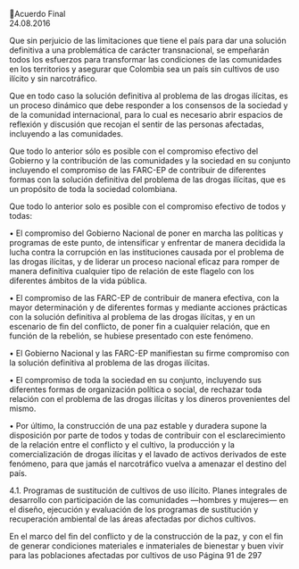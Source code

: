 Acuerdo Final  
24.08.2016  

Que sin perjuicio de las limitaciones que tiene el país para dar una solución definitiva a una problemática 
de  carácter  transnacional,  se  empeñarán  todos  los  esfuerzos  para  transformar  las  condiciones  de  las 
comunidades  en  los  territorios  y  asegurar  que  Colombia  sea  un  país  sin  cultivos  de  uso  ilícito  y  sin 
narcotráfico.  
 
Que en todo caso la solución definitiva al problema de las drogas ilícitas, es un proceso dinámico que debe 
responder a los consensos de la sociedad y de la comunidad internacional, para lo cual es necesario abrir 
espacios  de  reflexión  y  discusión  que  recojan  el  sentir  de  las  personas  afectadas,  incluyendo  a  las 
comunidades.  
 
Que todo lo anterior sólo es posible con el compromiso efectivo del Gobierno y la contribución de las 
comunidades  y  la  sociedad  en  su  conjunto  incluyendo  el  compromiso  de  las  FARC-EP  de  contribuir  de 
diferentes formas con la solución definitiva del problema de las drogas ilícitas, que es un propósito de 
toda la sociedad colombiana.  
 
Que todo lo anterior solo es posible con el compromiso efectivo de todos y todas:  
 
• El compromiso del Gobierno Nacional de poner en marcha las políticas y programas de este punto, 
de intensificar y enfrentar de manera decidida la lucha contra la corrupción en las instituciones 
causada por el problema de las drogas ilícitas, y de liderar un proceso nacional eficaz para romper 
de manera definitiva cualquier tipo de relación de este flagelo con los diferentes ámbitos de la 
vida pública.  
 
• El compromiso de las FARC-EP de contribuir de manera efectiva, con la mayor determinación y de 
diferentes  formas  y  mediante  acciones  prácticas  con  la  solución  definitiva  al  problema  de  las 
drogas ilícitas, y en un escenario de fin del conflicto, de poner fin a cualquier relación, que en 
función de la rebelión, se hubiese presentado con este fenómeno. 
 
• El Gobierno Nacional y las FARC-EP manifiestan su firme compromiso con la solución definitiva al 
problema de las drogas ilícitas. 
 
• El  compromiso  de  toda  la  sociedad  en  su  conjunto,  incluyendo  sus  diferentes  formas  de 
organización política o social, de rechazar toda relación con el problema de las drogas ilícitas y los 
dineros provenientes del mismo. 
 
• Por último, la construcción de una paz estable y duradera supone la disposición por parte de todos 
y  todas  de  contribuir  con  el  esclarecimiento  de  la  relación  entre  el  conflicto  y  el  cultivo,  la 
producción  y  la  comercialización  de  drogas  ilícitas  y  el  lavado  de  activos  derivados  de  este 
fenómeno, para que jamás el narcotráfico vuelva a amenazar el destino del país.   
 
4.1. Programas de sustitución de cultivos de uso ilícito. Planes integrales de desarrollo con participación 
de las comunidades —hombres y mujeres— en el diseño, ejecución y evaluación de los programas de 
sustitución y recuperación ambiental de las áreas afectadas por dichos cultivos. 
 
En  el  marco  del  fin  del  conflicto  y  de  la  construcción  de  la  paz,  y  con  el  fin  de  generar  condiciones 
materiales  e  inmateriales  de  bienestar  y  buen  vivir  para  las  poblaciones  afectadas  por  cultivos  de  uso 
Página 91 de 297 
 


